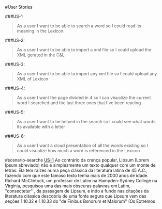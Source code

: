 #User Stories

###US-1  
> As a user I want to be able to search a word so I could read its meaning in the Lexicon

###US-2:
> As a user I want to be able to import a xml file so I could upload the XML gerated in the C&L

###US-3:  
> As a user I want to be able to import any xml file so I could upload any XML of Lexicon

###US-4:  
>As a user I want the page divided in 4 so I can visualize the current word I searched and the last three ones that I've been reading  

###US-5:  
>As a user I want to be helped in the search so I could see what words its available with a letter

###US-6:  
>As a user I want a cloud presentation of all the words existing so I could visualize how much a word is referenced in the Lexicon



#scenario-searche [US-1](#us-1)
Ao contrário da crença popular, Lipsum (Lorem Ipsum abreviado) não é simplesmente um texto qualquer com um monte de letras. Ela tem raízes numa peça clássica da literatura latina de 45 A.C., fazendo com que este famoso texto tenha mais de 2000 anos de idade. Richard McClintock, um professor de Latim na Hampden-Sydney College na Virginia, pesquisou uma das mais obscuras palavras em Latim, "consectetur" , da passagem de Lipsum, e indo a fundo nas citações da literatura clássica descobriu de uma fonte segura que Lipsum vem das seções 1.10.32 e 1.10.33 do "de Finibus Bonorum et Malorum" (Os Extremos
